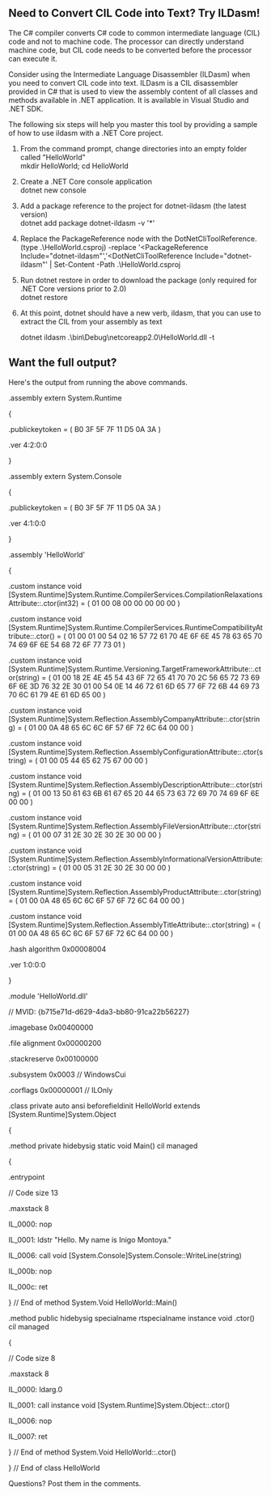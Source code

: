 
## Need to Convert CIL Code into Text? Try ILDasm!

The C# compiler converts C# code to common intermediate language (CIL) code and not to machine code. The processor can directly understand machine code, but CIL code needs to be converted before the processor can execute it.

Consider using the Intermediate Language Disassembler (ILDasm) when you need to convert CIL code into text. ILDasm is a CIL disassembler provided in C# that is used to view the assembly content of all classes and methods available in .NET application. It is available in Visual Studio and .NET SDK.

The following six steps will help you master this tool by providing a sample of how to use ildasm with a .NET Core project.

1. From the command prompt, change directories into an empty folder called "HelloWorld"  
    mkdir HelloWorld; cd HelloWorld
2. Create a .NET Core console application  
    dotnet new console
3. Add a package reference to the project for dotnet-ildasm (the latest version)  
    dotnet add package dotnet-ildasm -v '\*'
4. Replace the PackageReference node with the DotNetCliToolReference.  
    (type .\\HelloWorld.csproj) -replace '<PackageReference Include="dotnet-ildasm"','<DotNetCliToolReference Include="dotnet-ildasm"' | Set-Content -Path .\\HelloWorld.csproj
5. Run dotnet restore in order to download the package (only required for .NET Core versions prior to 2.0)  
    dotnet restore
6. At this point, dotnet should have a new verb, ildasm, that you can use to extract the CIL from your assembly as text
    
    dotnet ildasm .\\bin\\Debug\\netcoreapp2.0\\HelloWorld.dll -t
    

## Want the full output?

Here's the output from running the above commands.

.assembly extern System.Runtime

{

.publickeytoken = ( B0 3F 5F 7F 11 D5 0A 3A )

.ver 4:2:0:0

}

.assembly extern System.Console

{

.publickeytoken = ( B0 3F 5F 7F 11 D5 0A 3A )

.ver 4:1:0:0

}

.assembly 'HelloWorld'

{

.custom instance void \[System.Runtime\]System.Runtime.CompilerServices.CompilationRelaxationsAttribute::.ctor(int32) = ( 01 00 08 00 00 00 00 00 )

.custom instance void \[System.Runtime\]System.Runtime.CompilerServices.RuntimeCompatibilityAttribute::.ctor() = ( 01 00 01 00 54 02 16 57 72 61 70 4E 6F 6E 45 78 63 65 70 74 69 6F 6E 54 68 72 6F 77 73 01 )

.custom instance void \[System.Runtime\]System.Runtime.Versioning.TargetFrameworkAttribute::.ctor(string) = ( 01 00 18 2E 4E 45 54 43 6F 72 65 41 70 70 2C 56 65 72 73 69 6F 6E 3D 76 32 2E 30 01 00 54 0E 14 46 72 61 6D 65 77 6F 72 6B 44 69 73 70 6C 61 79 4E 61 6D 65 00 )

.custom instance void \[System.Runtime\]System.Reflection.AssemblyCompanyAttribute::.ctor(string) = ( 01 00 0A 48 65 6C 6C 6F 57 6F 72 6C 64 00 00 )

.custom instance void \[System.Runtime\]System.Reflection.AssemblyConfigurationAttribute::.ctor(string) = ( 01 00 05 44 65 62 75 67 00 00 )

.custom instance void \[System.Runtime\]System.Reflection.AssemblyDescriptionAttribute::.ctor(string) = ( 01 00 13 50 61 63 6B 61 67 65 20 44 65 73 63 72 69 70 74 69 6F 6E 00 00 )

.custom instance void \[System.Runtime\]System.Reflection.AssemblyFileVersionAttribute::.ctor(string) = ( 01 00 07 31 2E 30 2E 30 2E 30 00 00 )

.custom instance void \[System.Runtime\]System.Reflection.AssemblyInformationalVersionAttribute::.ctor(string) = ( 01 00 05 31 2E 30 2E 30 00 00 )

.custom instance void \[System.Runtime\]System.Reflection.AssemblyProductAttribute::.ctor(string) = ( 01 00 0A 48 65 6C 6C 6F 57 6F 72 6C 64 00 00 )

.custom instance void \[System.Runtime\]System.Reflection.AssemblyTitleAttribute::.ctor(string) = ( 01 00 0A 48 65 6C 6C 6F 57 6F 72 6C 64 00 00 )

.hash algorithm 0x00008004

.ver 1:0:0:0

}

.module 'HelloWorld.dll'

// MVID: {b715e71d-d629-4da3-bb80-91ca22b56227}

.imagebase 0x00400000

.file alignment 0x00000200

.stackreserve 0x00100000

.subsystem 0x0003  // WindowsCui

.corflags 0x00000001  // ILOnly

.class private auto ansi beforefieldinit HelloWorld extends \[System.Runtime\]System.Object

{

.method private hidebysig static void Main() cil managed

{

.entrypoint

// Code size 13

.maxstack 8

IL\_0000: nop

IL\_0001: ldstr "Hello. My name is Inigo Montoya."

IL\_0006: call void \[System.Console\]System.Console::WriteLine(string)

IL\_000b: nop

IL\_000c: ret

} // End of method System.Void HelloWorld::Main()

.method public hidebysig specialname rtspecialname instance void .ctor() cil managed

{

// Code size 8

.maxstack 8

IL\_0000: ldarg.0

IL\_0001: call instance void \[System.Runtime\]System.Object::.ctor()

IL\_0006: nop

IL\_0007: ret

} // End of method System.Void HelloWorld::.ctor()

} // End of class HelloWorld

Questions? Post them in the comments.
